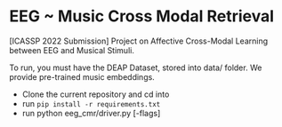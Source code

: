 # EEG ~ Music Cross Modal Retrieval
[ICASSP 2022 Submission] Project on Affective Cross-Modal Learning between EEG and Musical Stimuli.

To run, you must have the DEAP Dataset, stored into data/ folder. We provide pre-trained music embeddings.

* Clone the current repository and cd into
* run `pip install -r requirements.txt`
* run python eeg_cmr/driver.py [-flags]
